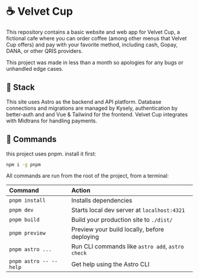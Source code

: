 # ☕ Velvet Cup

This repository contains a basic website and web app for Velvet Cup, a fictional
cafe where you can order coffee (among other menus that Velvet Cup
offers) and pay with your favorite method, including cash, Gopay, DANA, or other
QRIS providers.

This project was made in less than a month so apologies for any bugs or unhandled
edge cases.

## 🥪 Stack

This site uses Astro as the backend and API platform. Database connections and
migrations are managed by Kysely, authentication by better-auth and and Vue &
Tailwind for the frontend. Velvet Cup integrates with Midtrans for handling payments.

## 🧞 Commands

this project uses pnpm. install it first:

```sh
npm i -g pnpm
```

All commands are run from the root of the project, from a terminal:

| Command                | Action                                           |
| :--------------------- | :----------------------------------------------- |
| `pnpm install`         | Installs dependencies                            |
| `pnpm dev`             | Starts local dev server at `localhost:4321`      |
| `pnpm build`           | Build your production site to `./dist/`          |
| `pnpm preview`         | Preview your build locally, before deploying     |
| `pnpm astro ...`       | Run CLI commands like `astro add`, `astro check` |
| `pnpm astro -- --help` | Get help using the Astro CLI                     |
